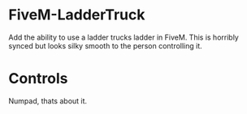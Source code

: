 # FiveM-LadderTruck
Add the ability to use a ladder trucks ladder in FiveM. This is horribly synced but looks silky smooth to the person controlling it.


# Controls
Numpad, thats about it.
